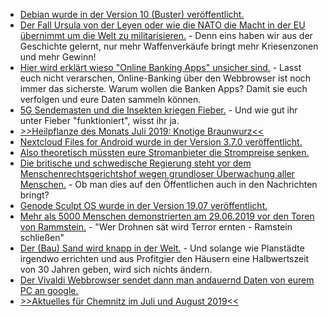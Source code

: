 * [Debian wurde in der Version 10 (Buster) veröffentlicht.](https://www.pro-linux.de/news/1/27227/debian-10-buster-freigegeben.html)
* [Der Fall Ursula von der Leyen oder wie die NATO die Macht in der EU übernimmt um die Welt zu militarisieren.](https://weltnetz.tv/video/1987-die-nato-uebernimmt-die-europaeische-union) - Denn eins haben wir aus der Geschichte gelernt, nur mehr Waffenverkäufe bringt mehr Kriesenzonen und mehr Gewinn!
* [Hier wird erklärt wieso "Online Banking Apps" unsicher sind.](https://www.kuketz-blog.de/wie-banken-online-banking-durch-apps-unsicher-machen/) - Lasst euch nicht verarschen, Online-Banking über den Webbrowser ist noch immer das sicherste. Warum wollen die Banken Apps? Damit sie euch verfolgen und eure Daten sammeln können.
* [5G Sendemasten und die Insekten kriegen Fieber.](https://netzfrauen.org/2019/07/09/5g-2/) - Und wie gut ihr unter Fieber "funktioniert", wisst ihr ja.
* [>>Heilpflanze des Monats Juli 2019: Knotige Braunwurz<<](https://bio-erzgebirge.de/wp/?p=18769)
* [Nextcloud Files for Android wurde in der Version 3.7.0 veröffentlicht.](https://nextcloud.com/blog/android-files-3.7.0-chromebook-support-talk-integration-and-more/)
* [Also theoretisch müssten eure Stromanbieter die Strompreise senken.](https://www.sonnenseite.com/de/politik/bundesgerichtshof-bestaetigt-senkung-der-netzrenditen.html)
* [Die britische und schwedische Regierung steht vor dem Menschenrechtsgerichtshof wegen grundloser Überwachung aller Menschen.](https://www.ccc.de/de/updates/2019/geheimdienste-wieder-vorm-egmr) - Ob man dies auf den Öffentlichen auch in den Nachrichten bringt?
* [Genode Sculpt OS wurde in der Version 19.07 veröffentlicht.](https://www.phoronix.com/scan.php?page=news_item&px=Genode-Sculpt-OS-19.07)
* [Mehr als 5000 Menschen demonstrierten am 29.06.2019 vor den Toren von Rammstein.](https://www.neopresse.com/politik/tausende-protestierten-gegen-ramstein-und-drohnenkriege/) - "Wer Drohnen sät wird Terror ernten - Ramstein schließen"
* [Der (Bau) Sand wird knapp in der Welt.](https://netzfrauen.org/2019/07/10/sand-2/) - Und solange wie Planstädte irgendwo errichten und aus Profitgier den Häusern eine Halbwertszeit von 30 Jahren geben, wird sich nichts ändern.
* [Der Vivaldi Webbrowser sendet dann man andauernd Daten von eurem PC an google.](https://www.kuketz-blog.de/vivaldi-browser-zu-eng-mit-google-verbandelt/)
* [>>Aktuelles für Chemnitz im Juli und August 2019<<](https://bio-erzgebirge.de/wp/?p=18792)
